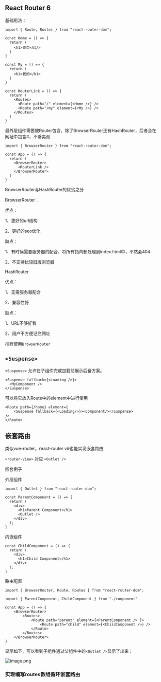 ## React Router 6

基础用法：

```tsx
import { Route, Routes } from "react-router-dom";

const Home = () => {
  return (
    <h1>首页<h1/>
  )
}

const My = () => {
  return (
    <h1>我的</h1>
  )
}

const RouterLink = () => {
  return (
    <Routes>
      <Route path="/" element={<Home />} />
      <Route path="/my" element={<My />} />
    </Routes>
  )
}
```
最外层组件需要被Router包含，除了BrowserRouter还有HashRouter，后者会在网址中包含#，不够美观
```tsx
import { BrowserRouter } from "react-router-dom";

const App = () => {
  return (
    <BrowserRouter>
      <RouterLink />
    </BrowserRouter>
  )
}
```

BrowserRouter与HashRouter的优劣之分

BrowserRouter：

优点：

1、更好的url结构

2、更好的seo优化

缺点：

1、有时候需要服务器的配合，将所有指向都处理到index.html中，不然会404

2、不支持比较旧版浏览器

HashRouter

优点：

1、无需服务器配合

2、兼容性好

缺点：

1、URL不够好看

2、用户不方便记住网址



推荐使用`BrowserRouter` 



## `<Suspense>`

`<Suspense>` 允许在子组件完成加载前展示后备方案。

```
<Suspense fallback={<Loading />}>
  <MyComponent />
</Suspense>
```

可以将它放入Route中的element中进行使用

```
<Route path={/home} element={
	<Suspense fallback={<Loading/>}><Component/></Suspense>
}>
</Route>
```



## 嵌套路由

类似vue-router，react-router v6也能实现嵌套路由

`<router-view>` 对应 `<Outlet />`

嵌套例子

外层组件

```
import { Outlet } from "react-router-dom";

const ParentComponent = () => {
  return (
    <div>
      <h1>Parent Component</h1>
      <Outlet />
    </div>
  );
}
```

内嵌组件

```
const ChildComponent = () => {
  return (
    <div>
      <h1>Child Component</h1>
    </div>
  );
}
```

路由配置

```
import { BrowserRouter, Route, Routes } from "react-router-dom";

import { ParentComponent, ChildComponent } from "./component"

const App = () => {
	<BrowserRouter>
		<Routes>
			<Route path="parent" element={<ParentComponent /> }>
				<Route path="child" element={<ChildComponent />} />
			</Route>
		</Routes>
	</BrowserRouter>
}
```

显示如下，可以看到子组件通过父组件中的`<Outlet />`显示了出来：

![image.png](http://p0.meituan.net/csc/0f60f448ac4d20b8ce1477726494016c16701.png)



### 实现编写routes数组循环嵌套路由